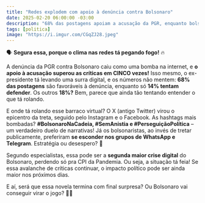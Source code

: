```yaml
---
title: "Redes explodem com apoio à denúncia contra Bolsonaro"
date: 2025-02-20 06:00:00 -03:00
description: "68% das postagens apoiam a acusação da PGR, enquanto bolsonaristas se refugiam no WhatsApp e Telegram. O clima é de treta! 🔥"
tags: [politica]
image: "https://i.imgur.com/CGqZJ28.jpeg"
---
```

🗣️ **Segura essa, porque o clima nas redes tá pegando fogo!** 🔥  

A denúncia da PGR contra Bolsonaro caiu como uma bomba na internet, e **o apoio à acusação superou as críticas em CINCO vezes!** Isso mesmo, o ex-presidente tá levando uma surra digital, e os números não mentem: **68% das postagens** são favoráveis à denúncia, enquanto só **14% tentam defender**. Os outros **18%?** Bem, parece que ainda tão tentando entender o que tá rolando.  

E onde tá rolando esse barraco virtual? O X (antigo Twitter) virou o epicentro da treta, seguido pelo Instagram e o Facebook. As hashtags mais bombadas? **#BolsonaroNaCadeia, #SemAnistia e #PerseguiçãoPolítica** – um verdadeiro duelo de narrativas! Já os bolsonaristas, ao invés de tretar publicamente, preferiram **se esconder nos grupos de WhatsApp e Telegram**. Estratégia ou desespero? 🤔  

Segundo especialistas, essa pode ser a **segunda maior crise digital** do Bolsonaro, perdendo só pra CPI da Pandemia. Ou seja, a situação tá feia! Se essa avalanche de críticas continuar, o impacto político pode ser ainda maior nos próximos dias.  

E aí, será que essa novela termina com final surpresa? Ou Bolsonaro vai conseguir virar o jogo? 🍿👀

